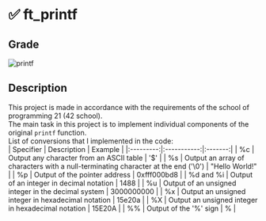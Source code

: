 # :white_check_mark: ft_printf 
<h2>Grade</h2>

![printf](https://github.com/user-attachments/assets/40090e95-20dc-4f18-a268-4ad5d82999f5)

</div>

## Description  
This project is made in accordance with the requirements of the school of programming 21 (42 school).  
The main task in this project is to implement individual components of the original `printf` function.  
List of conversions that I implemented in the code:  
| Specifier | Description | Example |
|:---------:|:-----------:|:-------:|
| %с | Output any character from an ASCII table | '$' |
| %s | Output an array of characters with a null-terminating character at the end ('\0') | "Hello World!" |
| %p | Output of the pointer address | 0xfff000bd8 |
| %d and %i | Output of an integer in decimal notation | 1488 |
| %u | Output of an unsigned integer in the decimal system | 3000000000 |
| %x | Output an unsigned integer in hexadecimal notation | 15e20a |
| %X | Output an unsigned integer in hexadecimal notation | 15E20A |
| %% | Output of the '%' sign | % |  
